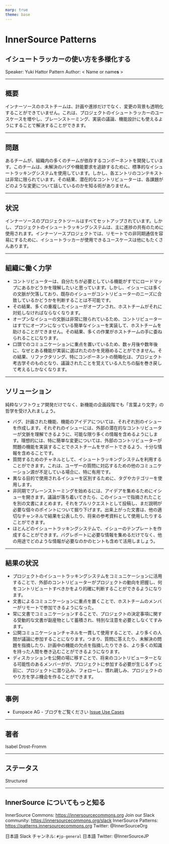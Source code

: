 ```yaml
---
marp: true
theme: base
---
```



<!-- _class: cover lead -->

# InnerSource Patterns

## イシュートラッカーの使い方を多様化する

Speaker: Yuki Hattor
Pattern Author: < Name or name**s** >

---

<!--
header: '**InnerSource Patterns**: イシュートラッカーの使い方を多様化する'
paginate: true
class: slides
footer: '[Yuki Hattori (@yuhattor)](https://twitter.com/yuhattor)'
-->




## 概要

インナーソースのホストチームは、計画や進捗だけでなく、変更の背景も透明化することができていません。これは、プロジェクトのイシュートラッカーのユースケースを増やし、ブレーンストーミング、実装の議論、機能設計にも使えるようにすることで解決することができます。

---

## 問題

あるチームが、組織内の多くのチームが依存するコンポーネントを開発しています。このチームは、未解決のバグや機能要求を追跡するために、標準的なイシュートラッキングシステムを使用しています。しかし、各エントリのコンテキストは非常に限られています。その結果、潜在的なコントリビューターは、各課題がどのような変更について話しているのかを知る術がありません。

---

## 状況

インナーソースのプロジェクトツールはすべてセットアップされています。しかし、プロジェクトのイシュートラッキングシステムは、主に進捗の共有のために使用されます。インナーソースプロジェクトでは、リモートでの非同期通信を容易にするために、イシュートラッカーが使用できるユースケースは他にもたくさんあります。

---

## 組織に働く力学

* コントリビューターは、自分たちが必要としている機能がすでにロードマップにあるかどうかを理解したいと思っています。しかし、イシューには多くの文脈が欠落しており、既存のイシューがコントリビューターのニーズに合致しているかどうかを判断することは不可能です。
* その結果、多くの重複したイシューがオープンされ、ホストチームがそれに対処しなければならなくなります。
* オープンなイシューの文脈は非常に限られているため、コントリビューターはすでにオープンになっている簡単なイシューを実装して、ホストチームを助けることができません。その結果、多くの作業がホストチームの手に委ねられることになります。
* 口頭でのコミュニケーションに重点を置いているため、数ヶ月後や数年後に、なぜとある機能が実装に選ばれたのかを見極めることができません。その結果、リファクタリング、特にコンポーネントの簡略化は、プロジェクト考古学そのものとなり、議論されたことを覚えている人たちの脳を巻き戻して考えるしかなくなります。

---

## ソリューション

純粋なソフトウェア開発だけでなく、新機能の企画段階でも「言葉より文字」の哲学を受け入れましょう。

* バグ、計画された機能、機能のアイデアについては、それぞれ別のイシューを作成します。それぞれのイシューには、外部の潜在的なコントリビューターが文脈を理解できるように、可能な限り多くの情報を含めるようにします。理想的には、特に簡単な変更については、外部のコントリビューターが問題の機能を実装することでホストチームをサポートできるよう、十分な情報を含めることです。
* 質問するためのチャネルとして、イシュートラッキングシステムを利用することができます。これは、ユーザーの質問に対応するための他のコミュニケーション源が不足している場合に、特に有用です。
* 異なる目的で使用されるイシューを区別するために、タグやカテゴリーを使用します。
* 非同期でブレーンストーミングを始めるには、アイデアを集めるためにイシューを開きます。議論が落ち着いてきたら、このイシューで指摘されたことを別の文書にまとめます。それをプルリクエストとして投稿し、まだ説明が必要な個々のポイントについて掘り下げます。出来上がった文書は、他の適切なチャンネルで結果を公表したり、将来の参考資料として使用したりすることができます。
* ほとんどのイシュートラッキングシステムで、イシューのテンプレートを作成することができます。バグレポートに必要な情報を集めるだけでなく、他の用途でどのような情報が必要なのかのヒントも含めて活用しましょう。

---

## 結果の状況

* プロジェクトのイシュートラッキングシステムをコミュニケーションに活用することで、外部のコントリビューターがプロジェクトの動向を把握し、何をコントリビュートすべきかをより的確に判断することができるようになります。
* 文書によるコミュニケーションに重点を置くことで、ホストチームのメンバーがリモートで参加できるようになった。
* 常に文書でコミュニケーションすることで、プロジェクトの決定事項に関する受動的な文書が副産物として蓄積され、特別な注意を必要としなくてすみます。
* 公開コミュニケーションチャネルを一貫して使用することで、より多くの人間が議論に参加することになります。つまり、質問に答えたり、未解決の問題を指摘したり、計画中の機能の欠点を指摘したりできる、より多くの知識を持った人間を巻き込むことができるようになります。
* ディスカッションを公開の場に移すことで、将来のコントリビューターとなる可能性のあるメンバーがが、プロジェクトに参加する必要が生じるずっと前に、プロジェクトに潜り込み、フォローし、慣れ親しみ、プロジェクトのやり方を学ぶ機会を作ることができます。

---

## 事例

* Europace AG - ブログをご覧ください [Issue Use Cases](https://tech.europace.de/post/using-issues-for-asking-questions-and-tracking-work/)

---

## 著者

Isabel Drost-Fromm

---

## ステータス

Structured

---

## InnerSource についてもっと知る

InnerSource Commons: https://innersourcecommons.org
Join our Slack community: https://innersourcecommons.org/slack
InnerSource Patterns: https://patterns.innersourcecommons.org
Twitter: @InnerSourceOrg

日本語 Slack チャンネル: ```#jp-general```
日本語 Twitter: @InnerSourceJP
